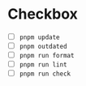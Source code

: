 # Checkbox

- [ ] `pnpm update`
- [ ] `pnpm outdated`
- [ ] `pnpm run format`
- [ ] `pnpm run lint`
- [ ] `pnpm run check`
